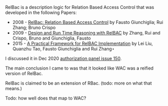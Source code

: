 RelBac is a description logic for Relation Based Access Control that was developed in the following  Papers: 

* 2008 - [RelBac: Relation Based Access Control](https://scholar.google.com/scholar?cluster=8907609933770340304&hl=en&as_sdt=0,5) by Fausto Giunchiglia; Rui Zhang; Bruno Crispo
* 2009 -  [Design and Run Time Reasoning with RelBAC](http://eprints.biblio.unitn.it/1510/) by Zhang, Rui and Crispo, Bruno and Giunchiglia, Fausto 
* 2015 - [A Practical Framework for RelBAC Implementation](https://ceur-ws.org/Vol-1339/paper5.pdf) by Lei Liu, Quanzhu Tao, Fausto Giunchiglia and Rui Zhang⋆


I discussed it in Dec 2020 [authorization panel issue 150](https://github.com/solid/authorization-panel/issues/150).

The main conclusion I came to was that it looked like WAC was a reified version of RelBac. 

RelBac is claimed to be an extension of RBac. (todo: more on what that means.)

Todo: how well does that map to WAC?

